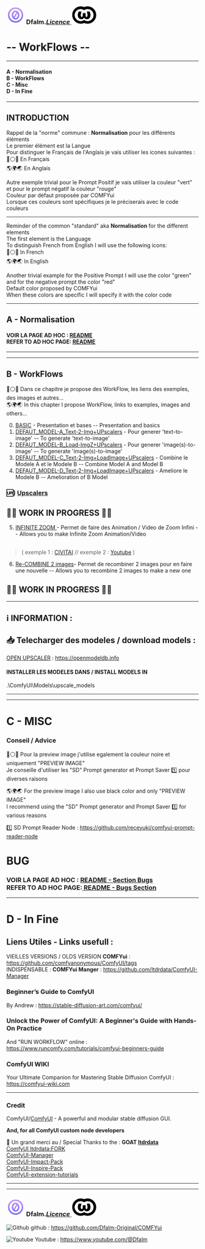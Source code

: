 ### <a href="https://creativecommons.org/publicdomain/zero/1.0/"><img src="https://raw.githubusercontent.com/Dfalm-Original/COMFYui/main/images/CC-0-Violet.png" height="48"></a> Dfalm.<i>[Licence ](https://github.com/Dfalm-Original/COMFYui?tab=License-1-ov-file)</i><a href="https://fr.wikipedia.org/wiki/WTFPL"><img src="https://raw.githubusercontent.com/Dfalm-Original/COMFYui/main/images/WTFPL_logo.svg.png" height="48"></a>
# **-- WorkFlows --**
<hr>

#### A - Normalisation<br>B - WorkFlows<br>C - Misc<br>D - In Fine
----
## INTRODUCTION
Rappel de la "norme" commune : **Normalisation** pour les différents éléments<br>
Le premier élément est la Langue<br>
Pour distinguer le Français de l'Anglais je vais utiliser les icones suivantes :<br>
🔵⚪️🔴 En Français<br>
🌎🌍🌏 En Anglais

Autre exemple trivial pour le Prompt Positif je vais utiliser la couleur "vert" et pour le prompt négatif la couleur "rouge"<br>
Couleur par défaut proposée par COMFYui<br>
Lorsque ces couleurs sont spécifiques je le préciserais avec le code couleurs

---
Reminder of the common "standard" aka **Normalisation** for the different elements<br>
The first element is the Language<br>
To distinguish French from English I will use the following icons:<br>
🔵⚪️🔴 In French<br>
🌎🌍🌏 In English<br>

Another trivial example for the Positive Prompt I will use the color "green" and for the negative prompt the color "red"<br>
Default color proposed by COMFYui<br>
When these colors are specific I will specify it with the color code

---
## A - Normalisation
#### VOIR LA PAGE AD HOC :  [ <u>README</u> ](https://github.com/Dfalm-Original/COMFYui)<br>REFER TO AD HOC PAGE: [ <u>README</u> ](https://github.com/Dfalm-Original/COMFYui)


-----
-----

## B - WorkFlows
🔵⚪️🔴 Dans ce chapitre je propose des WorkFlow, les liens des exemples, des images et autres...<br>🌎🌍🌏 In this chapter I propose WorkFlow, links to examples, images and others...


0) <u>[BASIC](Defaut/README.md)</u> - Presentation et bases -- Presentation and basics
1) <u>[DEFAUT_MODEL-A_Text-2-Img+UPscalers](Defaut/README.md)</u> - Pour generer 'text-to-image' -- To generate 'text-to-image'
2) <u>[DEFAUT_MODEL-B_Load-ImgZ+UPscalers](Defaut/README.md)</u> - Pour generer 'image(s)-to-image' -- To generate 'image(s)-to-image'
3) <u>[DEFAUT_MODEL-C_Text-2-Img+LoadImage+UPscalers](Defaut/README.md)</u> - Combine le Modele A et le Modele B -- Combine Model A and Model B
4) <u>[DEFAUT_MODEL-D_Text-2-Img+LoadImage+UPscalers](DEFAUT_MODEL-D.md)</u> - Ameliore le Modele B -- Amelioration of B Model


### 🆙) <u>[Upscalers](DEFAUT_MODEL-D.md)</u>

## 🚧🚧 WORK IN PROGRESS 🚧🚧
5) <u> INFINITE ZOOM </u>- Permet de faire des Animation / Video de Zoom Infini -- Allows you to make Infinite Zoom Animation/Video<br><br>
> (  exemple 1 : [CIVITAI](https://civitai.com/images/34925284) // exemple 2 : [Youtube](https://youtube.com/shorts/W1ugyeAG0Ys)  )<br> 

6) <u> Re-COMBINE 2 images</u>- Permet de recombiner 2 images pour en faire une nouvelle -- Allows you to recombine 2 images to make a new one<br>
## 🚧🚧 WORK IN PROGRESS 🚧🚧 


<hr>


## ℹ️ INFORMATION : 
## 📥 Telecharger des modeles / download models :
 [OPEN UPSCALER](https://openmodeldb.info) : https://openmodeldb.info
#### INSTALLER LES MODELES DANS / INSTALL MODELS IN

.\ComfyUI\Models\upscale_models

-----
-----

<h1>C - MISC</h1>

### Conseil / Advice
🔵⚪️🔴 Pour la preview image j'utilise egalement la couleur noire et uniquement "PREVIEW IMAGE"<br>
Je conseille d'utiliser les "SD" Prompt generator et Prompt Saver 1️⃣ pour diverses raisons

🌎🌍🌏 For the preview image I also use black color and only "PREVIEW IMAGE"<br>
I recommend using the "SD" Prompt generator and Prompt Saver 1️⃣ for various reasons

1️⃣ SD Prompt Reader Node : https://github.com/receyuki/comfyui-prompt-reader-node<br>

# BUG

### VOIR LA PAGE AD HOC :  [ <u>README - Section Bugs</u> ](https://github.com/Dfalm-Original/COMFYui)<br>REFER TO AD HOC PAGE:[ <u>README - Bugs Section </u>](https://github.com/Dfalm-Original/COMFYui)

---

<h1>D - In Fine</h1>

## Liens Utiles - Links usefull :
VIEILLES VERSIONS / OLDS VERSION  <b>COMFYui</b> :
https://github.com/comfyanonymous/ComfyUI/tags<br>
INDISPENSABLE : <b>COMFYui Manger</b> : https://github.com/ltdrdata/ComfyUI-Manager

### Beginner’s Guide to ComfyUI
By Andrew : https://stable-diffusion-art.com/comfyui/
### Unlock the Power of ComfyUI: A Beginner's Guide with Hands-On Practice
And "RUN WORKFLOW" online : https://www.runcomfy.com/tutorials/comfyui-beginners-guide
### ComfyUI WIKI
Your Ultimate Companion for Mastering Stable Diffusion ComfyUI : https://comfyui-wiki.com

----
### Credit
ComfyUI/[ComfyUI](https://github.com/comfyanonymous/ComfyUI) - A powerful and modular stable diffusion GUI.

**And, for all ComfyUI custom node developers**

🙏 Un grand merci au / Special Thanks to the  : <b>GOAT [ltdrdata](https://github.com/ltdrdata)</b><br>
[ComfyUI ltdrdata:FORK](https://github.com/comfyanonymous/ComfyUI)<br>
[ComfyUI-Manager](https://github.com/ltdrdata/ComfyUI-Manager)<br>
[ComfyUI-Impact-Pack](https://github.com/ltdrdata/ComfyUI-Impact-Pack)<br>
[ComfyUI-Inspire-Pack](https://github.com/ltdrdata/ComfyUI-Inspire-Pack)<br>
[ComfyUI-extension-tutorials](https://github.com/ltdrdata/ComfyUI-extension-tutorials)

----
----
### <a href="https://creativecommons.org/publicdomain/zero/1.0/"><img src="https://raw.githubusercontent.com/Dfalm-Original/COMFYui/main/images/CC-0-Violet.png" height="48"></a> Dfalm.<i>[Licence ](https://github.com/Dfalm-Original/COMFYui?tab=License-1-ov-file)</i><a href="https://fr.wikipedia.org/wiki/WTFPL"><img src="https://raw.githubusercontent.com/Dfalm-Original/COMFYui/main/images/WTFPL_logo.svg.png" height="48"></a>
<p><img alt="Github" src="http://Dfalm.fr/ComfyUI/Git-Logo-Dfalm.png" width="48"> github : <a href="https://github.com/Dfalm-Original/COMFYui" target="_blank">https://github.com/Dfalm-Original/COMFYui</a></p>
<p><img alt="Youtube" src="http://Dfalm.fr/ComfyUI/youtube+logoToon.png" width="48"> Youtube : <a href="https://www.youtube.com/@Dfalm" target="_blank">https://www.youtube.com/@Dfalm</a></p>